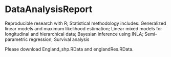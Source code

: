 # DataAnalysisReport
Reproducible research with R;
Statistical methodology includes: Generalized linear models and maximum likelihood estimation; Linear mixed models for longitudinal and hierarchical data; Bayesian inference using INLA; Semi-parametric regression; Survival analysis

Please download England_shp.RData and englandRes.RData.
